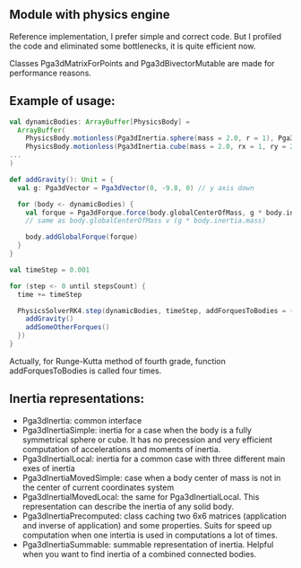 ## Module with physics engine

Reference implementation, I prefer simple and correct code. But I profiled the code and eliminated some bottlenecks, it
is quite efficient now.

Classes Pga3dMatrixForPoints and Pga3dBivectorMutable are made for performance reasons.

## Example of usage:

```scala
val dynamicBodies: ArrayBuffer[PhysicsBody] =
  ArrayBuffer(
    PhysicsBody.motionless(Pga3dInertia.sphere(mass = 2.0, r = 1), Pga3dMotor.id),
    PhysicsBody.motionless(Pga3dInertia.cube(mass = 2.0, rx = 1, ry = 2, rz = 0.5), Pga3dMotor.id),
...
)

def addGravity(): Unit = {
  val g: Pga3dVector = Pga3dVector(0, -9.8, 0) // y axis down

  for (body <- dynamicBodies) {
    val forque = Pga3dForque.force(body.globalCenterOfMass, g * body.inertia.mass)
    // same as body.globalCenterOfMass v (g * body.inertia.mass)

    body.addGlobalForque(forque)
  }
}

val timeStep = 0.001

for (step <- 0 until stepsCount) {
  time += timeStep

  PhysicsSolverRK4.step(dynamicBodies, timeStep, addForquesToBodies = { (dtInsideStep) =>
    addGravity()
    addSomeOtherForques()
  })
}  
```

Actually, for Runge-Kutta method of fourth grade, function addForquesToBodies is called four times.

## Inertia representations:

* Pga3dInertia: common interface
* Pga3dInertiaSimple: inertia for a case when the body is a fully symmetrical sphere or cube. It has no precession and
  very efficient computation of accelerations and moments of inertia.
* Pga3dInertialLocal: inertia for a common case with three different main exes of inertia
* Pga3dInertiaMovedSimple: case when a body center of mass is not in the center of current coordinates system
* Pga3dInertialMovedLocal: the same for Pga3dInertialLocal. This representation can describe the inertia of any solid
  body.
* Pga3dInertiaPrecomputed: class caching two 6x6 matrices (application and inverse of application) and some properties.
  Suits for speed up computation when one intertia is used in computations a lot of times.
* Pga3dInertiaSummable: summable representation of inertia. Helpful when you want to find inertia of a combined
  connected bodies.
